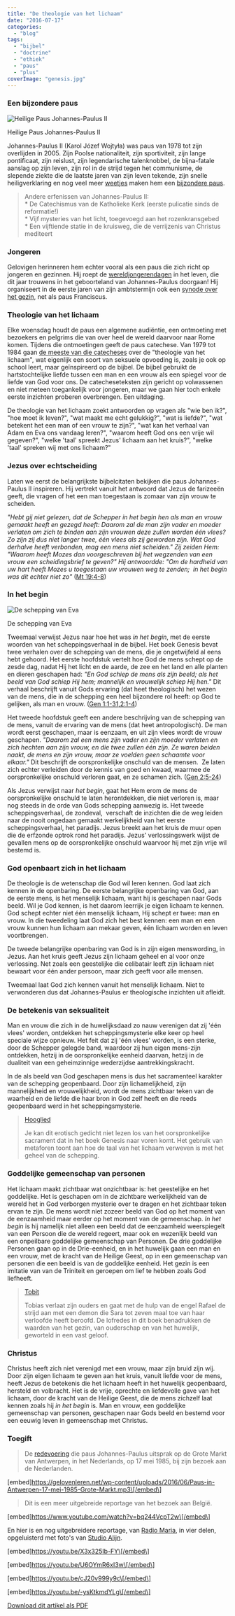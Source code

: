 ```yaml
---
title: "De theologie van het lichaam"
date: "2016-07-17"
categories: 
  - "blog"
tags: 
  - "bijbel"
  - "doctrine"
  - "ethiek"
  - "paus"
  - "plus"
coverImage: "genesis.jpg"
---
```


### Een bijzondere paus

![Heilige Paus Johannes-Paulus II](images/paus-johannes-paulus-229x300.png)

Heilige Paus Johannes-Paulus II

Johannes-Paulus II (Karol Józef Wojtyła) was paus van 1978 tot zijn overlijden in 2005. Zijn Poolse nationaliteit, zijn sportiviteit, zijn lange pontificaat, zijn reislust, zijn legendarische talenknobbel, de bijna-fatale aanslag op zijn leven, zijn rol in de strijd tegen het communisme, de slepende ziekte die de laatste jaren van zijn leven tekende, zijn snelle heiligverklaring en nog veel meer [weetjes](https://nl.wikipedia.org/wiki/Paus_Johannes_Paulus_II) maken hem een [bijzondere paus](https://www.kerknet.be/kerknet-redactie/nieuws/de-10-belangrijkste-verwezenlijkingen-van-paus-joannes-paulus-ii).

> Andere erfenissen van Johannes-Paulus II:  
> \* De Catechismus van de Katholieke Kerk (eerste pulicatie sinds de reformatie!)  
> \* Vijf mysteries van het licht, toegevoegd aan het rozenkransgebed  
> \* Een vijftiende statie in de kruisweg, die de verrijzenis van Christus mediteert

### Jongeren

Gelovigen herinneren hem echter vooral als een paus die zich richt op jongeren en gezinnen. Hij roept de [wereldjongerendagen](https://nl.wikipedia.org/wiki/Wereldjongerendagen) in het leven, die dit jaar trouwens in het geboorteland van Johannes-Paulus doorgaan! Hij organiseert in de eerste jaren van zijn ambtstermijn ook een [synode over het gezin](http://www.rkdocumenten.nl/rkdocs/index.php?mi=650&dos=81), net als paus Franciscus.

### Theologie van het lichaam

Elke woensdag houdt de paus een algemene audiëntie, een ontmoeting met bezoekers en pelgrims die van over heel de wereld daarvoor naar Rome komen. Tijdens die ontmoetingen geeft de paus catechese. Van 1979 tot 1984 gaan [de meeste van die catecheses](http://www.rkdocumenten.nl/rkdocs/index.php?mi=650&dos=122) over de "theologie van het lichaam", wat eigenlijk een soort van seksuele opvoeding is, zoals je ook op school leert, maar geïnspireerd op de bijbel. De bijbel gebruikt de hartstochtelijke liefde tussen een man en een vrouw als een spiegel voor de liefde van God voor ons. De catecheseteksten zijn gericht op volwassenen en niet meteen toegankelijk voor jongeren, maar we gaan hier toch enkele eerste inzichten proberen overbrengen. Een uitdaging.

De theologie van het lichaam zoekt antwoorden op vragen als "wie ben ik?", "hoe moet ik leven?", "wat maakt me echt gelukkig?", "wat is liefde?", "wat betekent het een man of een vrouw te zijn?", "wat kan het verhaal van Adam en Eva ons vandaag leren?", "waarom heeft God ons een vrije wil gegeven?", "welke 'taal' spreekt Jezus' lichaam aan het kruis?", "welke 'taal' spreken wij met ons lichaam?"

### Jezus over echtscheiding

Laten we eerst de belangrijkste bijbelcitaten bekijken die paus Johannes-Paulus II inspireren. Hij vertrekt vanuit het antwoord dat Jezus de farizeeën geeft, die vragen of het een man toegestaan is zomaar van zijn vrouw te scheiden.

_"Hebt gij niet gelezen, dat de Schepper in het begin hen als man en vrouw gemaakt heeft en gezegd heeft: Daarom zal de man zijn vader en moeder verlaten om zich te binden aan zijn vrouwen deze zullen worden één vlees? Zo zijn zij dus niet langer twee, één vlees als zij geworden zijn. Wat God derhalve heeft verbonden, mag een mens niet scheiden." Zij zeiden Hem: "Waarom heeft Mozes dan voorgeschreven bij het wegzenden van een vrouw een scheidingsbrief te geven?" Hij antwoordde: "Om de hardheid van uw hart heeft Mozes u toegestaan uw vrouwen weg te zenden;  in het begin was dit echter niet zo"_ ([Mt 19:4-8](http://bijbel.net/wb/?p=page&i=64599,64610))

### In het begin

![De schepping van Eva](images/9220bca9da99379a35c1d1911ba586c0-138x300.jpg)

De schepping van Eva

Tweemaal verwijst Jezus naar hoe het was _in het begin_, met de eerste woorden van het scheppingsverhaal in de bijbel. Het boek Genesis bevat twee verhalen over de schepping van de mens, die je ongetwijfeld al eens hebt gehoord. Het eerste hoofdstuk vertelt hoe God de mens schept op de zesde dag, nadat Hij het licht en de aarde, de zee en het land en alle planten en dieren geschapen had: _"En God schiep de mens als zijn beeld; als het beeld van God schiep Hij hem; mannelijk en vrouwelijk schiep Hij hen."_ Dit verhaal beschrijft vanuit Gods ervaring (dat heet theologisch) het wezen van de mens, die in de schepping een heel bijzondere rol heeft: op God te gelijken, als man en vrouw. ([Gen 1:1-31,2:1-4](http://bijbel.net/wb/?p=page&i=2,36))

Het tweede hoofdstuk geeft een andere beschrijving van de schepping van de mens, vanuit de ervaring van de mens (dat heet antropologisch). De man wordt eerst geschapen, maar is eenzaam, en uit zijn vlees wordt de vrouw geschapen. _"Daarom zal een mens zijn vader en zijn moeder verlaten en zich hechten aan zijn vrouw, en die twee zullen één zijn. Ze waren beiden naakt, de mens en zijn vrouw, maar ze voelden geen schaamte voor elkaar."_ Dit beschrijft de oorspronkelijke onschuld van de mensen.  Ze laten zich echter verleiden door de kennis van goed en kwaad, waarmee de oorspronkelijke onschuld verloren gaat, en ze schamen zich. ([Gen 2:5-24](http://bijbel.net/wb/?p=page&i=37,58))

Als Jezus verwijst naar _het begin_, gaat het Hem erom de mens de oorspronkelijke onschuld te laten herontdekken, die niet verloren is, maar nog steeds in de orde van Gods schepping aanwezig is. Het tweede scheppingsverhaal, de zondeval,  verschaft de inzichten die de weg leiden naar de nooit ongedaan gemaakt werkelijkheid van het eerste scheppingsverhaal, het paradijs. Jezus breekt aan het kruis de muur open die de erfzonde optrok rond het paradijs. Jezus' verlossingswerk wijst de gevallen mens op de oorspronkelijke onschuld waarvoor hij met zijn vrije wil bestemd is.

### God openbaart zich in het lichaam

De theologie is de wetenschap die God wil leren kennen. God laat zich kennen in de openbaring. De eerste belangrijke openbaring van God, aan de eerste mens, is het menselijk lichaam, want hij is geschapen naar Gods beeld. Wil je God kennen, is het daarom leerrijk je eigen lichaam te kennen. God schept echter niet één menselijk lichaam, Hij schept er twee: man en vrouw. In die tweedeling laat God zich het best kennen: een man en een vrouw kunnen hun lichaam aan mekaar geven, één lichaam worden en leven voortbrengen.

De tweede belangrijke openbaring van God is in zijn eigen menswording, in Jezus. Aan het kruis geeft Jezus zijn lichaam geheel en al voor onze verlossing. Net zoals een geestelijke die celibatair leeft zijn lichaam niet bewaart voor één ander persoon, maar zich geeft voor alle mensen.

Tweemaal laat God zich kennen vanuit het menselijk lichaam. Niet te verwonderen dus dat Johannes-Paulus er theologische inzichten uit afleidt.

### De betekenis van seksualiteit

Man en vrouw die zich in de huwelijksdaad zo nauw verenigen dat zij 'één vlees' worden, ontdekken het schep­pingsmysterie elke keer op heel speciale wijze opnieuw. Het feit dat zij 'één vlees' worden, is een sterke, door de Schepper gelegde band, waardoor zij hun eigen mens-zijn ontdekken, hetzij in de oorspron­kelijke eenheid daarvan, hetzij in de dualiteit van een geheimzinnige wederzijdse aantrekkingskracht.

In de als beeld van God geschapen mens is dus het sacramenteel karakter van de schepping geopenbaard. Door zijn lichamelijkheid, zijn mannelijkheid en vrouwelijkheid, wordt de mens zichtbaar teken van de waarheid en de liefde die haar bron in God zelf heeft en die reeds geopenbaard werd in het scheppingsmysterie.

> [Hooglied](http://bijbel.net/wb/?p=inx&i=1,1,22)
> 
> Je kan dit erotisch gedicht niet lezen los van het oorspronkelijke sacrament dat in het boek Genesis naar voren komt. Het gebruik van metaforen toont aan hoe de taal van het lichaam verweven is met het geheel van de schepping.

### Goddelijke gemeenschap van personen

Het lichaam maakt zichtbaar wat onzichtbaar is: het geestelijke en het goddelijke. Het is geschapen om in de zichtbare werkelijkheid van de wereld het in God verborgen mysterie over te dragen en het zichtbaar teken ervan te zijn. De mens wordt niet zozeer beeld van God op het moment van de eenzaamheid maar eerder op het moment van de gemeenschap. _In het begin_ is hij namelijk niet alleen een beeld dat de eenzaamheid weerspiegelt van een Persoon die de wereld regeert, maar ook en wezenlijk beeld van een onpeilbare goddelijke ge­meenschap van Personen. De drie goddelijke Personen gaan op in de Drie-eenheid, en in het huwelijk gaan een man en een vrouw, met de kracht van de Heilige Geest, op in een gemeenschap van personen die een beeld is van de goddelijke eenheid. Het gezin is een imitatie van van de Triniteit en geroepen om lief te hebben zoals God liefheeft.

> [Tobit](http://bijbel.net/wb/?p=inx&i=1,1,40)
> 
> Tobias verlaat zijn ouders en gaat met de hulp van de engel Rafael de strijd aan met een demon die Sara tot zeven maal toe van haar verloofde heeft beroofd. De lofredes in dit boek benadrukken de waarden van het gezin, van ouderschap en van het huwelijk, geworteld in een vast geloof.

### Christus

Christus heeft zich niet verenigd met een vrouw, maar zijn bruid zijn wij. Door zijn eigen lichaam te geven aan het kruis, vanuit liefde voor de mens, heeft Jezus de betekenis die het lichaam heeft in het huwelijk geopenbaard, hersteld en volbracht. Het is de vrije, oprechte en liefdevolle gave van het lichaam, door de kracht van de Heilige Geest, die de mens zichzelf laat kennen zoals hij _in het begin_ is. Man en vrouw, een goddelijke gemeenschap van personen, geschapen naar Gods beeld en bestemd voor een eeuwig leven in gemeenschap met Christus.

### Toegift

> De [redevoering](https://w2.vatican.va/content/john-paul-ii/nl/speeches/1985/may/documents/hf_jp-ii_spe_19850517_popolazione-anversa.html) die paus Johannes-Paulus uitsprak op de Grote Markt van Antwerpen, in het Nederlands, op 17 mei 1985, bij zijn bezoek aan de Nederlanden.

\[embed\]https://gelovenleren.net/wp-content/uploads/2016/06/Paus-in-Antwerpen-17-mei-1985-Grote-Markt.mp3\[/embed\]

> Dit is een meer uitgebreide reportage van het bezoek aan België.

\[embed\]https://www.youtube.com/watch?v=bq244VcpT2w\[/embed\]

En hier is en nog uitgebreidere reportage, van [Radio Maria](http://www.radiomaria.be/), in vier delen, opgeluisterd met foto's van [Studio Alijn](http://www.huisvanalijn.be/info/opzoekingen-doen).

\[embed\]https://youtu.be/X3x325Ib-FY\[/embed\]

\[embed\]https://youtu.be/U6OYmR6xI3w\[/embed\]

\[embed\]https://youtu.be/cJ20v999y9c\[/embed\]

\[embed\]https://youtu.be/-ysKtkmdYLg\[/embed\]

[Download dit artikel als PDF](/portfolio/theologie-van-het-lichaam/)
